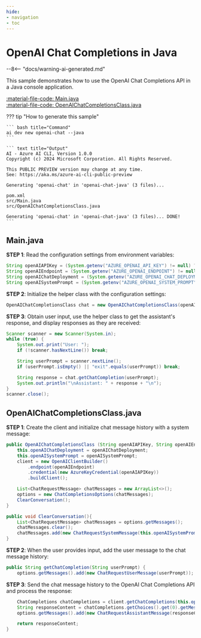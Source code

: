 ```yaml
---
hide:
- navigation
- toc
---
```

# OpenAI Chat Completions in Java

--8<-- "docs/warning-ai-generated.md"

This sample demonstrates how to use the OpenAI Chat Completions API in a Java console application.

[:material-file-code: Main.java](./samples/openai-chat-java/src/Main.java)  
[:material-file-code: OpenAIChatCompletionsClass.java](./samples/openai-chat-java/src/OpenAIChatCompletionsClass.java)  

??? tip "How to generate this sample"

    ``` bash title="Command"
    ai dev new openai-chat --java
    ```

    ``` text title="Output"
    AI - Azure AI CLI, Version 1.0.0
    Copyright (c) 2024 Microsoft Corporation. All Rights Reserved.

    This PUBLIC PREVIEW version may change at any time.
    See: https://aka.ms/azure-ai-cli-public-preview

    Generating 'openai-chat' in 'openai-chat-java' (3 files)...

    pom.xml
    src/Main.java
    src/OpenAIChatCompletionsClass.java

    Generating 'openai-chat' in 'openai-chat-java' (3 files)... DONE!
    ```


## Main.java

**STEP 1**: Read the configuration settings from environment variables:

``` java title="Main.java"
String openAIAPIKey = (System.getenv("AZURE_OPENAI_API_KEY") != null) ? System.getenv("AZURE_OPENAI_API_KEY") : "<insert your OpenAI API key here>";
String openAIEndpoint = (System.getenv("AZURE_OPENAI_ENDPOINT") != null) ? System.getenv("AZURE_OPENAI_ENDPOINT") : "<insert your OpenAI endpoint here>";
String openAIChatDeployment = (System.getenv("AZURE_OPENAI_CHAT_DEPLOYMENT") != null) ? System.getenv("AZURE_OPENAI_CHAT_DEPLOYMENT") : "<insert your OpenAI chat deployment name here>";
String openAISystemPrompt = (System.getenv("AZURE_OPENAI_SYSTEM_PROMPT") != null) ? System.getenv("AZURE_OPENAI_SYSTEM_PROMPT") : "You are a helpful AI assistant.";
```

**STEP 2**: Initialize the helper class with the configuration settings:

``` java title="Main.java"
OpenAIChatCompletionsClass chat = new OpenAIChatCompletionsClass(openAIAPIKey, openAIEndpoint, openAIChatDeployment, openAISystemPrompt);
```

**STEP 3**: Obtain user input, use the helper class to get the assistant's response, and display responses as they are received:

``` java title="Main.java"
Scanner scanner = new Scanner(System.in);
while (true) {
    System.out.print("User: ");
    if (!scanner.hasNextLine()) break;

    String userPrompt = scanner.nextLine();
    if (userPrompt.isEmpty() || "exit".equals(userPrompt)) break;

    String response = chat.getChatCompletion(userPrompt);
    System.out.println("\nAssistant: " + response + "\n");
}
scanner.close();
```

## OpenAIChatCompletionsClass.java

**STEP 1**: Create the client and initialize chat message history with a system message:

``` java title="OpenAIChatCompletionsClass.java"
public OpenAIChatCompletionsClass (String openAIAPIKey, String openAIEndpoint, String openAIChatDeployment, String openAISystemPrompt) {
    this.openAIChatDeployment = openAIChatDeployment;
    this.openAISystemPrompt = openAISystemPrompt;
    client = new OpenAIClientBuilder()
        .endpoint(openAIEndpoint)
        .credential(new AzureKeyCredential(openAIAPIKey))
        .buildClient();

    List<ChatRequestMessage> chatMessages = new ArrayList<>();
    options = new ChatCompletionsOptions(chatMessages);
    ClearConversation();
}

public void ClearConversation(){
    List<ChatRequestMessage> chatMessages = options.getMessages();
    chatMessages.clear();
    chatMessages.add(new ChatRequestSystemMessage(this.openAISystemPrompt));
}
```

**STEP 2**: When the user provides input, add the user message to the chat message history:

``` java title="OpenAIChatCompletionsClass.java"
public String getChatCompletion(String userPrompt) {
    options.getMessages().add(new ChatRequestUserMessage(userPrompt));
```

**STEP 3**: Send the chat message history to the OpenAI Chat Completions API and process the response:

``` java title="OpenAIChatCompletionsClass.java"
    ChatCompletions chatCompletions = client.getChatCompletions(this.openAIChatDeployment, options);
    String responseContent = chatCompletions.getChoices().get(0).getMessage().getContent();
    options.getMessages().add(new ChatRequestAssistantMessage(responseContent.toString()));

    return responseContent;
}
```
